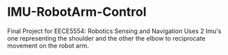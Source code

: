 # IMU-RobotArm-Control
Final Project for EECE5554: Robotics Sensing and Navigation
Uses 2 Imu's one representing the shoulder and the other the elbow to reciprocate movement on the robot arm.
